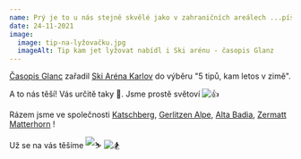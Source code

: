 ```yaml
---
name: Prý je to u nás stejně skvělé jako v zahraničních areálech ...píše Glanc
date: 24-11-2021
image:
  image: tip-na-lyžovačku.jpg
  imageAlt: Tip kam jet lyžovat nabídl i Ski arénu - časopis Glanz
---
```

[Časopis Glanc](https://www.facebook.com/casopisglanc/?__cft__[0]=AZWph4ugvysq6MOlTWhhqzYNjsLg0pPXvLOn92k5ViyYIsK3QEeKrJ_FUMrCiBwyHVIcfhN8jcNEDt79H73lN1-0ypeWCR6jQUkABlqHFzVOtVr7w6U6qKlJMEy0zoQR6MwOjzLOYNl4qziK2OHmgmR0&__tn__=kK-R) zařadil [Ski Aréna Karlov](https://www.facebook.com/SkiKarlov.cz/?__cft__[0]=AZWph4ugvysq6MOlTWhhqzYNjsLg0pPXvLOn92k5ViyYIsK3QEeKrJ_FUMrCiBwyHVIcfhN8jcNEDt79H73lN1-0ypeWCR6jQUkABlqHFzVOtVr7w6U6qKlJMEy0zoQR6MwOjzLOYNl4qziK2OHmgmR0&__tn__=kK-R) do výběru "5 tipů, kam letos v zimě". 

A to nás těší! Vás určitě taky 💙. Jsme prostě světoví ![👍](https://static.xx.fbcdn.net/images/emoji.php/v9/t55/1.5/16/1f44d.png) 

Rázem jsme ve společnosti  [Katschberg](https://www.facebook.com/Katschberg/?__cft__[0]=AZWph4ugvysq6MOlTWhhqzYNjsLg0pPXvLOn92k5ViyYIsK3QEeKrJ_FUMrCiBwyHVIcfhN8jcNEDt79H73lN1-0ypeWCR6jQUkABlqHFzVOtVr7w6U6qKlJMEy0zoQR6MwOjzLOYNl4qziK2OHmgmR0&__tn__=kK-R), [Gerlitzen Alpe](https://www.facebook.com/gerlitzen/?__cft__[0]=AZWph4ugvysq6MOlTWhhqzYNjsLg0pPXvLOn92k5ViyYIsK3QEeKrJ_FUMrCiBwyHVIcfhN8jcNEDt79H73lN1-0ypeWCR6jQUkABlqHFzVOtVr7w6U6qKlJMEy0zoQR6MwOjzLOYNl4qziK2OHmgmR0&__tn__=kK-R), [Alta Badia](https://www.facebook.com/altabadia.org/?__cft__[0]=AZWph4ugvysq6MOlTWhhqzYNjsLg0pPXvLOn92k5ViyYIsK3QEeKrJ_FUMrCiBwyHVIcfhN8jcNEDt79H73lN1-0ypeWCR6jQUkABlqHFzVOtVr7w6U6qKlJMEy0zoQR6MwOjzLOYNl4qziK2OHmgmR0&__tn__=kK-R), [Zermatt Matterhorn](https://www.facebook.com/zermatt.matterhorn/?__cft__[0]=AZWph4ugvysq6MOlTWhhqzYNjsLg0pPXvLOn92k5ViyYIsK3QEeKrJ_FUMrCiBwyHVIcfhN8jcNEDt79H73lN1-0ypeWCR6jQUkABlqHFzVOtVr7w6U6qKlJMEy0zoQR6MwOjzLOYNl4qziK2OHmgmR0&__tn__=kK-R) !

 Už se na vás těšíme ﻿![⛷](https://static.xx.fbcdn.net/images/emoji.php/v9/t5/1.5/16/26f7.png) ﻿![🏂](https://static.xx.fbcdn.net/images/emoji.php/v9/t13/1.5/16/1f3c2.png)